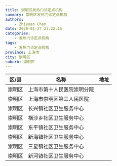 ```yaml
---
title: 崇明区发热门诊定点机构
summary: 崇明区发热门诊定点机构
authors: 
    - Zhiyuan Chen
date: 2020-01-27 23:22:15
categories: 
    - 发热门诊定点机构
tags: 
    - 发热门诊定点机构
province: 上海市
city: 崇明区
suburb: 崇明区
---
```


|  区/县  |  名称  |  地址  |
|------|-------|------|
|  崇明区  |  上海市第十人民医院崇明分院  |    
|  崇明区  |  上海市崇明区第三人民医院  |    
|  崇明区  |  长兴镇社区卫生服务中心  |    
|  崇明区  |  横沙乡社区卫生服务中心  |    
|  崇明区  |  东平镇社区卫生服务中心  |    
|  崇明区  |  新海镇社区卫生服务中心  |    
|  崇明区  |  三星镇社区卫生服务中心  |    
|  崇明区  |  新河镇社区卫生服务中心  |    

